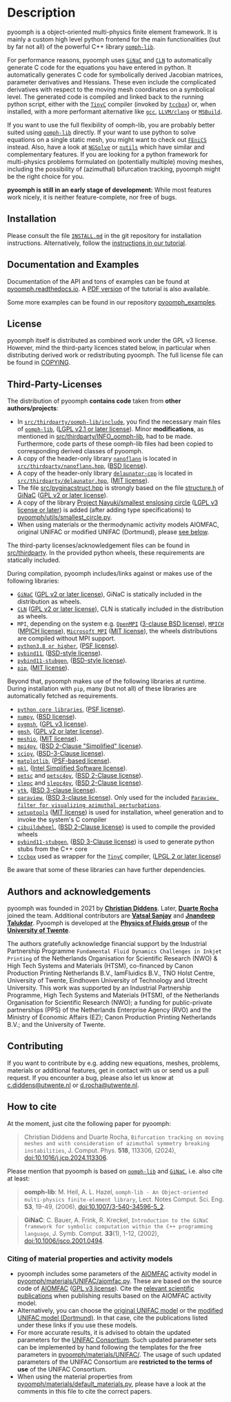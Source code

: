 # Description

pyoomph is a object-oriented multi-physics finite element framework.
It is mainly a custom high level python frontend for the main functionalities (but by far not all) of the powerful C++ library [`oomph-lib`](http://www.oomph-lib.org).

For performance reasons, pyoomph uses [`GiNaC`](https://www.ginac.de/) and [`CLN`](https://www.ginac.de/CLN) to automatically generate C code for the equations you have entered in python. It automatically generates C code for symbolically derived Jacobian matrices, parameter derivatives and Hessians. These even include the complicated derivatives with respect to the moving mesh coordinates on a symbolical level. The generated code is compiled and linked back to the running python script, either with the [`TinyC`](https://bellard.org/tcc/) compiler (invoked by [`tccbox`](https://github.com/metab0t/tccbox)) or, when installed, with a more performant alternative like [`gcc`](https://gcc.gnu.org/), [`LLVM/clang`](https://clang.llvm.org/) or [`MSBuild`](https://docs.microsoft.com/visualstudio/msbuild/msbuild).

If you want to use the full flexibility of oomph-lib, you are probably better suited using [`oomph-lib`](http://www.oomph-lib.org) directly. If your want to use python to solve equations on a single static mesh, you might want to check out [`FEniCS`](https://fenicsproject.org/) instead. Also, have a look at [`NGSolve`](https://ngsolve.org/) or [`nutils`](https://nutils.org/) which have similar and complementary features.
If you are looking for a python framework for multi-physics problems formulated on (potentially multiple) moving meshes, including the possibility of (azimuthal) bifurcation tracking, pyoomph might be the right choice for you.

**pyoomph is still in an early stage of development:** While most features work nicely, it is neither feature-complete, nor free of bugs.

## Installation

Please consult the file [`INSTALL.md`](https://github.com/pyoomph/pyoomph/blob/main/INSTALL.md) in the git repository for installation instructions.
Alternatively, follow the [instructions in our tutorial](https://pyoomph.readthedocs.io/en/latest/tutorial/installation.html).

## Documentation and Examples

Documentation of the API and tons of examples can be found at [pyoomph.readthedocs.io](https://pyoomph.readthedocs.io/en/latest/tutorial.html). 
A [PDF version](https://pyoomph.readthedocs.io/_/downloads/en/latest/pdf/) of the tutorial is also available.

Some more examples can be found in our repository [pyoomph_examples](https://www.github.com/pyoomph/pyoomph_examples).

## License

pyoomph itself is distributed as combined work under the GPL v3 license. However, mind the third-party licences stated below, in particular when distributing derived work or redistributing pyoomph. The full license file can be found in [COPYING](COPYING).

## Third-Party-Licenses 

The distribution of pyoomph **contains code** taken from **other authors/projects**:

- In [`src/thirdparty/oomph-lib/include`](https://github.com/pyoomph/pyoomph/blob/main/src/thirdparty/oomph-lib/include), you find the necessary main files of [`oomph-lib`](http://www.oomph-lib.org), ([LGPL v2.1 or later license](https://github.com/oomph-lib/oomph-lib/blob/main/LICENCE)). Minor **modifications**, as mentioned in [src/thirdparty/INFO_oomph-lib](https://github.com/pyoomph/pyoomph/blob/main/src/thirdparty/INFO_oomph-lib), had to be made. Furthermore, code parts of these oomph-lib files had been copied to corresponding derived classes of pyoomph.
- A copy of the header-only library [`nanoflann`](https://github.com/jlblancoc/nanoflann) is located in [`src/thirdparty/nanoflann.hpp`](https://github.com/pyoomph/pyoomph/blob/main/src/thirdparty/nanoflann.hpp), ([BSD license](https://github.com/jlblancoc/nanoflann/blob/master/COPYING)).
- A copy of the header-only library [`delaunator-cpp`](https://github.com/delfrrr/delaunator-cpp) is located in [`src/thirdparty/delaunator.hpp`](https://github.com/pyoomph/pyoomph/blob/main/src/thirdparty/delaunator.hpp), ([MIT license](https://github.com/delfrrr/delaunator-cpp/blob/master/LICENSE)).
- The file [src/pyginacstruct.hpp](https://github.com/pyoomph/pyoomph/blob/main/src/pyginacstruct.hpp) is strongly based on the file [structure.h](https://www.ginac.de/ginac.git/?p=ginac.git;a=blob_plain;f=ginac/structure.h;hb=HEAD) of [GiNaC](https://www.ginac.de/) ([GPL v2 or later license](https://www.ginac.de/ginac.git/?p=ginac.git;a=blob_plain;f=COPYING;hb=HEAD)).
- A copy of the library [Project Nayuki/smallest enslosing circle](https://www.nayuki.io/page/smallest-enclosing-circle) ([LGPL v3 license or later](https://github.com/nayuki/Nayuki-web-published-code/blob/master/smallest-enclosing-circle/COPYING.LESSER.txt)) is added (after adding type specifications) to [pyoomph/utils/smallest_circle.py](https://github.com/pyoomph/pyoomph/blob/main/pyoomph/utils/smallest_circle.py).
- When using materials or the thermodynamic activity models AIOMFAC, original UNIFAC or modified UNIFAC (Dortmund), please [see below](#cite).

The third-party licenses/acknowledgement files can be found in [src/thirdparty](https://github.com/pyoomph/pyoomph/tree/main/src/thirdparty). In the provided python wheels, these requirements are statically included.

During compilation, pyoomph includes/links against or makes use of the following libraries:

- [`GiNaC`](https://www.ginac.de/) ([GPL v2 or later license](https://www.ginac.de/ginac.git/?p=ginac.git;a=blob_plain;f=COPYING;hb=HEAD)), GiNaC is statically included in the distribution as wheels.
- [`CLN`](https://www.ginac.de/CLN) ([GPL v2 or later license](https://www.ginac.de/CLN/cln.git/?p=cln.git;a=blob_plain;f=COPYING;hb=HEAD)), CLN is statically included in the distribution as wheels.
- `MPI`, depending on the system e.g. [`OpenMPI`](https://www.open-mpi.org) ([3-clause BSD license](https://www.open-mpi.org/community/license.php)), [`MPICH`](https://www.mpich.org/) ([MPICH license](https://github.com/pmodels/mpich/blob/main/COPYRIGHT)), [`Microsoft MPI`](https://github.com/Microsoft/Microsoft-MPI) ([MIT license](https://github.com/microsoft/Microsoft-MPI/blob/master/LICENSE.txt)), the wheels distributions are compiled without MPI support.
- [`python3.8 or higher`](https://www.python.org/), ([PSF license](https://docs.python.org/3/license.html)).
- [`pybind11`](https://github.com/pybind/pybind11), ([BSD-style license](https://github.com/sizmailov/pybind11-stubgen/blob/master/LICENSE)).
- [`pybind11-stubgen`](https://github.com/sizmailov/pybind11-stubgen), ([BSD-style license](https://github.com/sizmailov/pybind11-stubgen/blob/master/LICENSE)).
- [`pip`](https://github.com/pypa/pip), ([MIT license](https://github.com/pypa/pip/blob/main/LICENSE.txt)).

Beyond that, pyoomph makes use of the following libraries at runtime. During installation with `pip`, many (but not all) of these libraries are automatically fetched as requirements.

- [`python core libraries`](https://www.python.org/), ([PSF license](https://docs.python.org/3/license.html)).
- [`numpy`](https://numpy.org/), ([BSD license](https://numpy.org/doc/stable/license.html)).
- [`pygmsh`](https://github.com/nschloe/pygmsh), ([GPL v3 license](https://github.com/nschloe/pygmsh/blob/main/LICENSE.txt)).
- [`gmsh`](https://gmsh.info/), ([GPL v2 or later license](https://gmsh.info/LICENSE.txt)).
- [`meshio`](https://github.com/nschloe/meshio), ([MIT license](https://github.com/nschloe/meshio/blob/main/LICENSE.txt)).
- [`mpi4py`](https://github.com/mpi4py/mpi4py/), ([BSD 2-Clause "Simplified" license](https://github.com/erdc/mpi4py/blob/master/LICENSE.txt)).
- [`scipy`](https://github.com/scipy/scipy), ([BSD-3-Clause license](https://github.com/scipy/scipy/blob/main/LICENSES_bundled.txt)).
- [`matplotlib`](https://github.com/matplotlib/matplotlib), ([PSF-based license](https://matplotlib.org/stable/users/project/license.html)).
- [`mkl`](https://pypi.org/project/mkl/), ([Intel Simplified Software license](https://www.intel.com/content/dam/develop/external/us/en/documents/pdf/intel-simplified-software-license.pdf)).
- [`petsc`](https://petsc.org/release/) and [`petsc4py`](https://petsc.org/release/petsc4py/), ([BSD 2-Clause license](https://petsc.org/release/install/license/)).
- [`slepc`](https://slepc.upv.es/) and [`slepc4py`](https://gitlab.com/slepc/slepc), ([BSD 2-Clause license](https://slepc.upv.es/contact/copy.htm)).
- [`vtk`](https://vtk.org/), ([BSD 3-clause license](https://vtk.org/about/)).
- [`paraview`](https://www.paraview.org/), ([BSD 3-clause license](https://www.paraview.org/license/)). Only used for the included [`Paraview filter for visualizing azimuthal perturbations`](https://github.com/pyoomph/pyoomph/blob/main/pyoomph/paraview/pyoomph_eigen_extrusion_filter.py).
- [`setuptools`](https://github.com/pypa/setuptools) ([MIT license](https://github.com/pypa/setuptools?tab=MIT-1-ov-file#readme)) is used for installation, wheel generation and to invoke the system's C compiler
- [`cibuildwheel`](https://cibuildwheel.pypa.io), ([BSD 2-Clause license](https://github.com/pypa/cibuildwheel?tab=License-1-ov-file#readme)) is used to compile the provided wheels
- [`pybind11-stubgen`](https://github.com/sizmailov/pybind11-stubgen), ([BSD 3-Clause license](https://github.com/sizmailov/pybind11-stubgen?tab=License-1-ov-file#readme)) is used to generate python stubs from the C++ core
- [`tccbox`](https://github.com/metab0t/tccbox) used as wrapper for the [`TinyC`](https://bellard.org/tcc/) compiler, ([LPGL 2 or later license](https://www.gnu.org/licenses/old-licenses/gpl-2.0.html))

Be aware that some of these libraries can have further dependencies.

## Authors and acknowledgements

pyoomph was founded in 2021 by [**Christian Diddens**](https://github.com/cdiddens). Later, [**Duarte Rocha**](https://github.com/duarterocha) joined the team.
Additional contributors are [**Vatsal Sanjay**](https://github.com/VatsalSy) and [**Jnandeep Talukdar**](https://github.com/spilltheT). Pyoomph is developed at the [**Physics of Fluids group**](https://pof.tnw.utwente.nl) of the [**University of Twente**](https://www.utwente.nl/).

The authors gratefully acknowledge financial support by the Industrial Partnership Programme `Fundamental Fluid Dynamics Challenges in Inkjet Printing` of the Netherlands Organisation for Scientific Research (NWO) & High Tech Systems and Materials (HTSM), co-financed by Canon Production Printing Netherlands B.V., IamFluidics B.V., TNO Holst Centre, University of Twente, Eindhoven University of Technology and Utrecht University. This work was supported by an Industrial Partnership Programme, High Tech Systems and Materials (HTSM), of the Netherlands Organisation for Scientific Research (NWO); a funding for public-private partnerships (PPS) of the Netherlands Enterprise Agency (RVO) and the Ministry of Economic Affairs (EZ); Canon Production Printing Netherlands B.V.; and the University of Twente.

## Contributing

If you want to contribute by e.g. adding new equations, meshes, problems, materials or additional features, get in contact with us or send us a pull request.
If you encounter a bug, please also let us know at c.diddens@utwente.nl or d.rocha@utwente.nl.

## How to cite
At the moment, just cite the following paper for pyoomph:

> Christian Diddens and Duarte Rocha, `Bifurcation tracking on moving meshes and with consideration of azimuthal symmetry breaking instabilities`, J. Comput. Phys. **518**, 113306, (2024), [doi:10.1016/j.jcp.2024.113306](https://dx.doi.org/doi:10.1016/j.jcp.2024.113306).

Please mention that pyoomph is based on [`oomph-lib`](http://www.oomph-lib.org) and [`GiNaC`](https://www.ginac.de/), i.e. also cite at least:

> **oomph-lib**: M. Heil, A. L. Hazel, `oomph-lib - An Object-oriented multi-physics finite-element library`, Lect. Notes Comput. Sci. Eng. **53**, 19-49, (2006), [doi:10.1007/3-540-34596-5_2](https://dx.doi.org/10.1007/3-540-34596-5_2).

> **GiNaC**: C. Bauer, A. Frink, R. Kreckel, `Introduction to the GiNaC framework for symbolic computation within the C++ programming language`, J.
Symb. Comput. **33**(1), 1-12, (2002), [doi:10.1006/jsco.2001.0494](https://dx.doi.org/10.1006/jsco.2001.0494).


### <a id="cite"></a>Citing of material properties and activity models
- pyoomph includes some parameters of the [AIOMFAC](http://www.aiomfac.caltech.edu/) activity model in [pyoomph/materials/UNIFAC/aiomfac.py](https://github.com/pyoomph/pyoomph/blob/main/pyoomph/materials/UNIFAC/aiomfac.py). These are based on the source code of [AIOMFAC](https://github.com/andizuend/AIOMFAC) ([GPL v3 license](https://github.com/andizuend/AIOMFAC/blob/master/LICENSE)). Cite the [relevant scientific publications](https://aiomfac.lab.mcgill.ca/citation.html) when publishing results based on the AIOMFAC activity model.
- Alternatively, you can choose the [original UNIFAC model](https://www.ddbst.com/published-parameters-unifac.html) or the [modified UNIFAC model (Dortmund)](https://www.ddbst.com/PublishedParametersUNIFACDO.html). In that case, cite the publications listed under these links if you use these models. 
- For more accurate results, it is advised to obtain the updated parameters for the [UNIFAC Consortium](https://unifac.ddbst.com/unifac_.html). Such updated parameter sets can be implemented by hand following the templates for the free parameters in [pyoomph/materials/UNIFAC/](https://github.com/pyoomph/pyoomph/tree/main/pyoomph/materials/UNIFAC). The usage of such updated parameters of the UNIFAC Consortium are **restricted to the terms of use** of the UNIFAC Consortium.
- When using the material properties from [pyoomph/materials/default_materials.py](https://github.com/pyoomph/pyoomph/blob/main/pyoomph/materials/default_materials.py), please have a look at the comments in this file to cite the correct papers.
